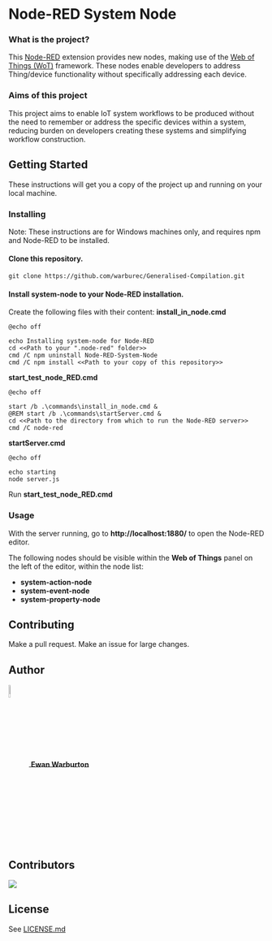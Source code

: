 # Node-RED System Node

### What is the project?

This [Node-RED](https://nodered.org/) extension provides new nodes, making use of the [Web of Things (WoT)](https://www.w3.org/WoT/) framework. These nodes enable developers to address Thing/device functionality without specifically addressing each device.

### Aims of this project

This project aims to enable IoT system workflows to be produced without the need to remember or address the specific devices within a system, reducing burden on developers creating these systems and simplifying workflow construction.

## Getting Started

These instructions will get you a copy of the project up and running on your local machine.

### Installing
Note: These instructions are for Windows machines only, and requires npm and Node-RED to be installed.

#### Clone this repository.

```
git clone https://github.com/warburec/Generalised-Compilation.git
```

#### Install system-node to your Node-RED installation.

Create the following files with their content:
**install_in_node.cmd**
```
@echo off

echo Installing system-node for Node-RED
cd <<Path to your ".node-red" folder>>
cmd /C npm uninstall Node-RED-System-Node
cmd /C npm install <<Path to your copy of this repository>>
```

**start_test_node_RED.cmd**
```
@echo off

start /b .\commands\install_in_node.cmd &
@REM start /b .\commands\startServer.cmd &
cd <<Path to the directory from which to run the Node-RED server>>
cmd /C node-red
```

**startServer.cmd**
```
@echo off

echo starting
node server.js
```

Run **start_test_node_RED.cmd**

### Usage
With the server running, go to **http://localhost:1880/** to open the Node-RED editor.

The following nodes should be visible within the **Web of Things** panel on the left of the editor, within the node list:
- **system-action-node**
- **system-event-node**
- **system-property-node**

## Contributing

Make a pull request. Make an issue for large changes.

## Author

<a href="https://github.com/warburec">
    <span style="display: block;">
        <img src="https://images.weserv.nl/?url=avatars.githubusercontent.com/u/77669019?v=4&fit=cover&mask=circle&maxage=7d" style="width:8%;height:8%;vertical-align: middle;"/>
        <b style="vertical-align: middle;">Ewan Warburton</b>
    </span>
</a>

## Contributors

<a href="https://github.com/warburec//Node-RED-System-Node/graphs/contributors">
  <img src="https://contrib.rocks/image?repo=warburec//Node-RED-System-Node" />
</a>

## License

See [LICENSE.md](LICENSE.md)
